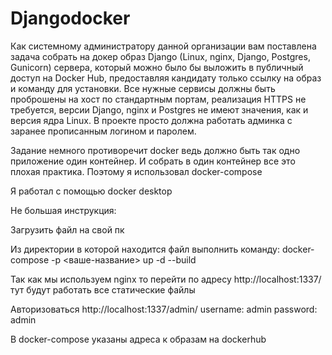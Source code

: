 # Djangodocker

Как системному администратору данной организации вам поставлена задача собрать на докер образ Django (Linux, nginx, Django, Postgres, Gunicorn) сервера, который можно было бы выложить в публичный доступ на Docker Hub, предоставляя кандидату только ссылку на образ и команду для установки. Все нужные сервисы должны быть проброшены на хост по стандартным портам, реализация HTTPS не требуется, версии Django, nginx и Postgres не имеют значения, как и версия ядра Linux. В проекте просто должна работать админка с заранее прописанным логином и паролем.

Задание немного противоречит docker ведь должно быть так одно приложение один контейнер.
И собрать в один контейнер все это плохая практика.
Поэтому я использовал docker-compose

Я работал с помощью docker desktop

Не большая инструкция:

Загрузить файл на свой пк

Из директории в которой находится файл выполнить команду: docker-compose -p <ваше-название> up -d --build

Так как мы используем nginx то перейти по адресу http://localhost:1337/ тут будут работать все статические файлы

Авторизоваться http://localhost:1337/admin/ username: admin password: admin

В docker-compose указаны адреса к образам на dockerhub 
